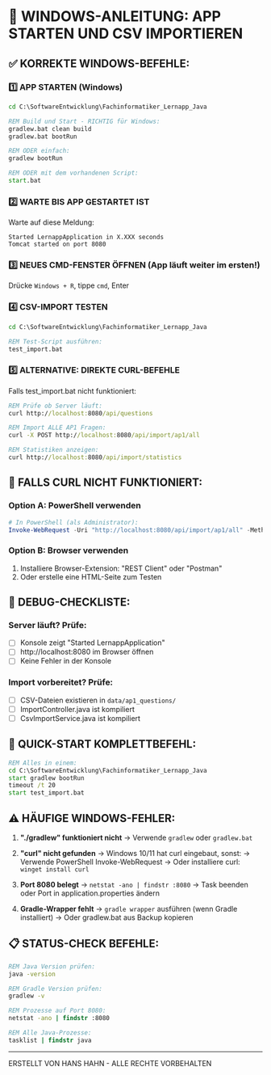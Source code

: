 # 🚨 WINDOWS-ANLEITUNG: APP STARTEN UND CSV IMPORTIEREN

## ✅ KORREKTE WINDOWS-BEFEHLE:

### 1️⃣ APP STARTEN (Windows)
```cmd
cd C:\SoftwareEntwicklung\Fachinformatiker_Lernapp_Java

REM Build und Start - RICHTIG für Windows:
gradlew.bat clean build
gradlew.bat bootRun

REM ODER einfach:
gradlew bootRun

REM ODER mit dem vorhandenen Script:
start.bat
```

### 2️⃣ WARTE BIS APP GESTARTET IST
Warte auf diese Meldung:
```
Started LernappApplication in X.XXX seconds
Tomcat started on port 8080
```

### 3️⃣ NEUES CMD-FENSTER ÖFFNEN (App läuft weiter im ersten!)
Drücke `Windows + R`, tippe `cmd`, Enter

### 4️⃣ CSV-IMPORT TESTEN
```cmd
cd C:\SoftwareEntwicklung\Fachinformatiker_Lernapp_Java

REM Test-Script ausführen:
test_import.bat
```

### 5️⃣ ALTERNATIVE: DIREKTE CURL-BEFEHLE
Falls test_import.bat nicht funktioniert:

```cmd
REM Prüfe ob Server läuft:
curl http://localhost:8080/api/questions

REM Import ALLE AP1 Fragen:
curl -X POST http://localhost:8080/api/import/ap1/all

REM Statistiken anzeigen:
curl http://localhost:8080/api/import/statistics
```

## 🔧 FALLS CURL NICHT FUNKTIONIERT:

### Option A: PowerShell verwenden
```powershell
# In PowerShell (als Administrator):
Invoke-WebRequest -Uri "http://localhost:8080/api/import/ap1/all" -Method POST
```

### Option B: Browser verwenden
1. Installiere Browser-Extension: "REST Client" oder "Postman"
2. Oder erstelle eine HTML-Seite zum Testen

## 📝 DEBUG-CHECKLISTE:

### Server läuft? Prüfe:
- [ ] Konsole zeigt "Started LernappApplication"
- [ ] http://localhost:8080 im Browser öffnen
- [ ] Keine Fehler in der Konsole

### Import vorbereitet? Prüfe:
- [ ] CSV-Dateien existieren in `data/ap1_questions/`
- [ ] ImportController.java ist kompiliert
- [ ] CsvImportService.java ist kompiliert

## 🚀 QUICK-START KOMPLETTBEFEHL:
```cmd
REM Alles in einem:
cd C:\SoftwareEntwicklung\Fachinformatiker_Lernapp_Java
start gradlew bootRun
timeout /t 20
start test_import.bat
```

## ⚠️ HÄUFIGE WINDOWS-FEHLER:

1. **"./gradlew" funktioniert nicht**
   → Verwende `gradlew` oder `gradlew.bat`

2. **"curl" nicht gefunden**
   → Windows 10/11 hat curl eingebaut, sonst:
   → Verwende PowerShell Invoke-WebRequest
   → Oder installiere curl: `winget install curl`

3. **Port 8080 belegt**
   → `netstat -ano | findstr :8080`
   → Task beenden oder Port in application.properties ändern

4. **Gradle-Wrapper fehlt**
   → `gradle wrapper` ausführen (wenn Gradle installiert)
   → Oder gradlew.bat aus Backup kopieren

## 📋 STATUS-CHECK BEFEHLE:
```cmd
REM Java Version prüfen:
java -version

REM Gradle Version prüfen:
gradlew -v

REM Prozesse auf Port 8080:
netstat -ano | findstr :8080

REM Alle Java-Prozesse:
tasklist | findstr java
```

---
ERSTELLT VON HANS HAHN - ALLE RECHTE VORBEHALTEN